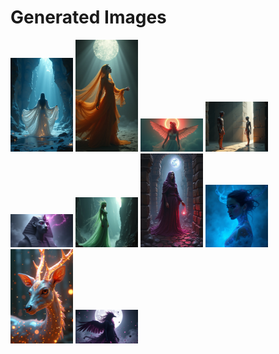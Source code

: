 # Generated Images



<img src="2025_08_06_01.png" width="100"/> <img src="2025_08_06_02.png" width="100"/> <img src="2025_08_06_03.png" width="100"/> <img src="2025_08_06_04.png" width="100"/> <img src="2025_08_06_05.png" width="100"/> <img src="2025_08_06_06.png" width="100"/> <img src="2025_08_06_07.png" width="100"/> <img src="2025_08_06_08.png" width="100"/> <img src="2025_08_06_09.png" width="100"/> <img src="2025_08_06_10.png" width="100"/>